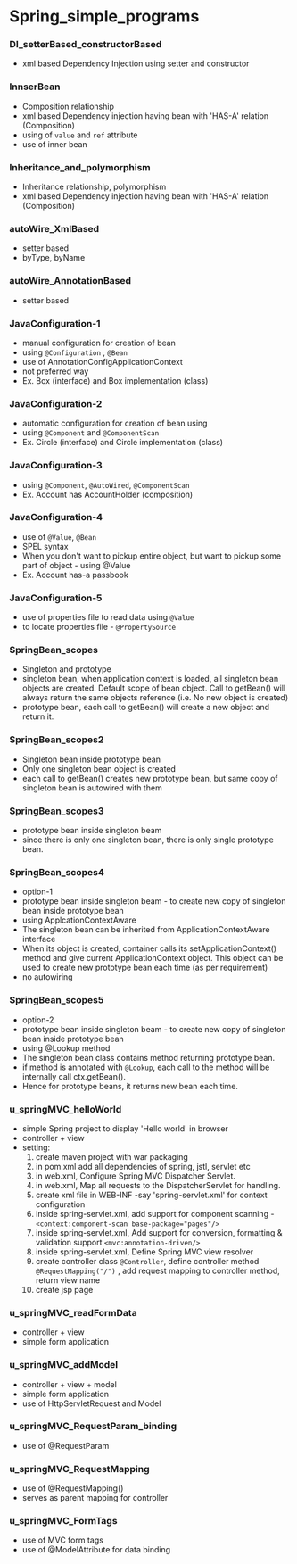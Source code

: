 # Spring_simple_programs

### DI_setterBased_constructorBased
- xml based Dependency Injection using setter and constructor

### InnserBean
- Composition relationship
- xml based Dependency injection having bean with 'HAS-A' relation (Composition)
- using of `value` and `ref` attribute
- use of inner bean

### Inheritance_and_polymorphism
- Inheritance relationship, polymorphism
- xml based Dependency injection having bean with 'HAS-A' relation (Composition)

### autoWire_XmlBased
- setter based
- byType, byName

### autoWire_AnnotationBased
- setter based

### JavaConfiguration-1
- manual configuration for creation of bean
- using `@Configuration` , `@Bean`
- use of AnnotationConfigApplicationContext
- not preferred way
- Ex. Box (interface) and Box implementation (class) 

### JavaConfiguration-2
- automatic configuration for creation of bean using 
- using `@Component` and `@ComponentScan`
- Ex. Circle (interface) and Circle implementation (class) 

### JavaConfiguration-3
- using `@Component`, `@AutoWired`, `@ComponentScan`
- Ex. Account has AccountHolder (composition)

### JavaConfiguration-4
- use of `@Value`, `@Bean`
- SPEL syntax
- When you don't want to pickup entire object, but want to pickup some part of object - using @Value
- Ex. Account has-a passbook

### JavaConfiguration-5
- use of properties file to read data using `@Value` 
- to locate properties file - `@PropertySource`

### SpringBean_scopes
- Singleton and prototype
- singleton bean, when application context is loaded, all singleton bean objects are created. Default scope of bean object. Call to getBean() will always return the same objects reference (i.e. No new object is created)
- prototype bean, each call to getBean() will create a new object and return it. 

### SpringBean_scopes2
- Singleton bean inside prototype bean
- Only one singleton bean object is created
- each call to getBean() creates new prototype bean, but same copy of singleton bean is autowired with them

### SpringBean_scopes3
- prototype bean inside singleton beam
- since there is only one singleton bean, there is only single prototype bean.

### SpringBean_scopes4
- option-1
- prototype bean inside singleton beam - to create new copy of singleton bean inside prototype bean
- using ApplcationContextAware
- The singleton bean can be inherited from ApplicationContextAware interface
- When its object is created, container calls its setApplicationContext() method and give current ApplicationContext object. This object can be used to create new prototype bean each time (as per requirement) 
- no autowiring

### SpringBean_scopes5
- option-2
- prototype bean inside singleton beam - to create new copy of singleton bean inside prototype bean
- using @Lookup method
- The singleton bean class contains method returning prototype bean.
- if method is annotated with `@Lookup`, each call to the method will be internally call ctx.getBean().
- Hence for prototype beans, it returns new bean each time.

### u_springMVC_helloWorld
- simple Spring project to display 'Hello world' in browser
- controller + view
- setting:
	1. create maven project with war packaging
	2. in pom.xml add all dependencies of spring, jstl, servlet etc
	3. in web.xml, Configure Spring MVC Dispatcher Servlet.
	4. in web.xml, Map all requests to the DispatcherServlet for handling.
	5. create xml file in WEB-INF -say 'spring-servlet.xml' for context configuration
	6. inside spring-servlet.xml, add support for component scanning - `<context:component-scan base-package="pages"/>`
	7. inside spring-servlet.xml, Add support for conversion, formatting & validation support `<mvc:annotation-driven/>`
	8. inside spring-servlet.xml, Define Spring MVC view resolver 
	9. create controller class  `@Controller`, define controller method `@RequestMapping("/")` , add request mapping to controller method, return view name 
	10. create jsp page 
	
### u_springMVC_readFormData
- controller + view
- simple form application


### u_springMVC_addModel
- controller + view + model
- simple form application
- use of HttpServletRequest and Model 

### u_springMVC_RequestParam_binding
- use of @RequestParam 

### u_springMVC_RequestMapping
- use of @RequestMapping()
- serves as parent mapping for controller 

### u_springMVC_FormTags
- use of MVC form tags
- use of @ModelAttribute for data binding	

